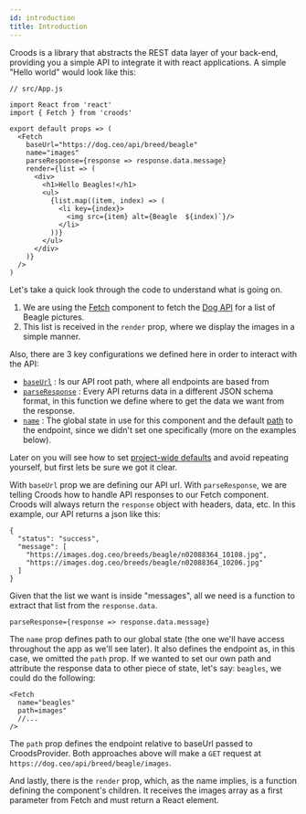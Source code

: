 ```yaml
---
id: introduction
title: Introduction
---
```


Croods is a library that abstracts the REST data layer of your back-end, providing you a simple API to integrate it with react applications. A simple "Hello world" would look like this:

```
// src/App.js

import React from 'react'
import { Fetch } from 'croods'

export default props => (
  <Fetch
    baseUrl="https://dog.ceo/api/breed/beagle"
    name="images"
    parseResponse={response => response.data.message}
    render={list => (
      <div>
        <h1>Hello Beagles!</h1>
        <ul>
          {list.map((item, index) => (
            <li key={index}>
              <img src={item} alt={Beagle  ${index)`}/>
            </li>
          ))}
        </ul>
      </div>
    )}
  />
)

```

Let's take a quick look through the code to understand what is going on.

1. We are using the [Fetch](/docs/the-fetch) component to fetch the [Dog API](https://dog.ceo/dog-api/) for a list of Beagle pictures.
2. This list is received in the `render` prop, where we display the images in a simple manner.

Also, there are 3 key configurations we defined here in order to interact with the API:

- [`baseUrl`](/docs/croods-provider-api#baseurl) : Is our API root path, where all endpoints are based from
- [`parseResponse`](/docs/croods-provider-api#parseresponse) : Every API returns data in a different JSON schema format, in this function we define where to get the data we want from the response.
- [`name`](/docs/fetch-api#name) : The global state in use for this component and the default [path](/docs/fetch-api#path) to the endpoint, since we didn't set one specifically (more on the examples below).

Later on you will see how to set [project-wide defaults](/docs/project-defaults) and avoid repeating yourself, but first lets be sure we got it clear.

With `baseUrl` prop we are defining our API url.
With `parseResponse`, we are telling Croods how to handle API responses to our Fetch component. Croods will always return the `response` object with headers, data, etc. In this example, our API returns a json like this:

```
{
  "status": "success",
  "message": [
    "https://images.dog.ceo/breeds/beagle/n02088364_10108.jpg",
    "https://images.dog.ceo/breeds/beagle/n02088364_10206.jpg"
  ]
}

```

Given that the list we want is inside "messages", all we need is a function to extract that list from the `response.data`.

```
parseResponse={response => response.data.message}

```


The `name` prop defines path to our global state (the one we'll have access throughout the app as we'll see later). It also defines the endpoint as, in this case, we omitted the `path` prop. If we wanted to set our own path and attribute the response data to other piece of state, let's say: `beagles`, we could do the following:

```
<Fetch
  name="beagles"
  path=images"
  //...
/>

```

The `path` prop defines the endpoint relative to baseUrl passed to CroodsProvider. Both approaches above will make a `GET` request at `https://dog.ceo/api/breed/beagle/images`.

And lastly, there is the `render` prop, which, as the name implies, is a function defining the component's children. It receives the images array as a first parameter from Fetch and must return a React element.
